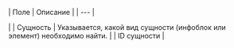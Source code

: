 | Поле | Описание |
| --- |

|
| Сущность | Указывается, какой вид сущности (инфоблок или элемент) необходимо найти. |
| ID сущности |
